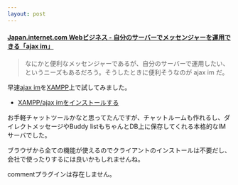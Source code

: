 ```yaml
---
layout: post
---
```

<h4><a href="http://japan.internet.com/busnews/20071219/7.html?rss">Japan.internet.com Webビジネス - 自分のサーバーでメッセンジャーを運用できる「ajax im」</a></h4>
<blockquote><p>なにかと便利なメッセンジャーであるが、自分のサーバーで運用したい、というニーズもあるだろう。そうしたときに便利そうなのが ajax im だ。 </p>
</blockquote>
<p>早速<a href="http://www.ajaxim.com">ajax im</a>を<a href="http://www.apachefriends.org/en/xampp.html">XAMPP</a>上で試してみました。</p>
<ul>
<li><a href="/?page=XAMPP%2Fajax+im%A4%F2%A5%A4%A5%F3%A5%B9%A5%C8%A1%BC%A5%EB%A4%B9%A4%EB" class="wikipage">XAMPP/ajax imをインストールする</a></li>
</ul>
<p>お手軽チャットツールかなと思ってたんですが、チャットルームも作れるし、ダイレクトメッセージやBuddy listもちゃんとDB上に保存してくれる本格的なIMサーバでした。</p>
<p>ブラウザから全ての機能が使えるのでクライアントのインストールは不要だし、会社で使ったりするには良いかもしれませんね。</p>
<p><span class="error">commentプラグインは存在しません。</span> </p>
